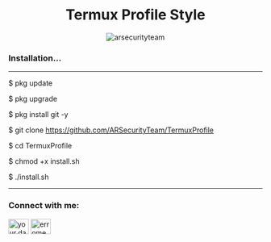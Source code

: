 <h1 align="center">Termux Profile Style</h1>

<p align="center"> <img src="https://komarev.com/ghpvc/?username=arsecurityteam&label=Profile%20views&color=0e75b6&style=flat" alt="arsecurityteam" /> </p>

### Installation... 
_______________________________

$ pkg update

$ pkg upgrade
 
$ pkg install git -y

$ git clone https://github.com/ARSecurityTeam/TermuxProfile

$ cd TermuxProfile

$ chmod +x install.sh

$ ./install.sh 

_______________________________

###

<h3 align="left">Connect with me:</h3>
<p align="left">
<a href="https://fb.com/your.dad.06" target="blank_"><img align="center" src="https://raw.githubusercontent.com/rahuldkjain/github-profile-readme-generator/master/src/images/icons/Social/facebook.svg" alt="your.dad.06" height="30" width="40" /></a>
<a href="https://instagram.com/erromeo7" target="blank"><img align="center" src="https://raw.githubusercontent.com/rahuldkjain/github-profile-readme-generator/master/src/images/icons/Social/instagram.svg" alt="erromeo07" height="30" width="40" /></a>
</p>
